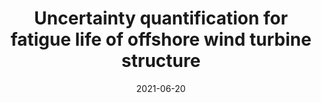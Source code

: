 ---
title: "Uncertainty quantification for fatigue life of offshore wind turbine structure"
authors: "A. Nispel, S. Ekwaro-Osire, J. P. Dias, and A. Cunha Jr"
journal: "ASCE-ASME Journal of Risk and Uncertainty in Engineering Systems, Part B: Mechanical Engineering"
year: "2021"
volume: "7"
pages: "040901"
doi: "https://doi.org/10.1115/1.4051162"
pdf: "https://doi.org/10.1115/1.4051162"
arxiv: 
hal: "https://hal.archives-ouvertes.fr/hal-03287896"
image: "GraphicalAbstract_Paper_2021_RISK.png"
layout: none
date: 2021-06-20
collection: publications
category: manuscripts
permalink: /publications/JournalPaper_2021_RISK_v7_pp040901
---